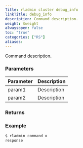```yaml
---
Title: rladmin cluster debug_info
linkTitle: debug_info
description: Command description.
weight: $weight
alwaysopen: false
toc: "true"
categories: ["RS"]
aliases: 
---
```


Command description.

### Parameters

| Parameter | Description |
|-----------|-------------|
| param1 | Description |
| param2 | Description |

### Returns

### Example

```sh
$ rladmin command x
response
```

